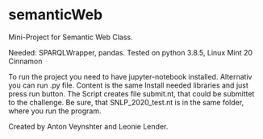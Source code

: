 # semanticWeb
Mini-Project for Semantic Web Class.

Needed: SPARQLWrapper, pandas.
Tested on python 3.8.5, Linux Mint 20 Cinnamon

To run the project you need to have jupyter-notebook installed. Alternativ you can run .py file. Content is the same
Install needed libraries and just press run button. 
The Script creates file submit.nt, that could be submittet to the challenge. 
Be sure, that SNLP_2020_test.nt is in the same folder, where you run the program.

Created by Anton Veynshter and Leonie Lender.
